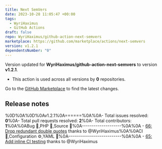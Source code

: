 ```yaml
---
title: Next SemVers
date: 2023-10-28 11:05:47 +00:00
tags:
  - WyriHaximus
  - GitHub Actions
draft: false
repo: WyriHaximus/github-action-next-semvers
marketplace: https://github.com/marketplace/actions/next-semvers
version: v1.2.1
dependentsNumber: "0"
---
```



Version updated for **WyriHaximus/github-action-next-semvers** to version **v1.2.1**.
- This action is used across all versions by **0** repositories.

Go to the [GitHub Marketplace](https://github.com/marketplace/actions/next-semvers) to find the latest changes.

## Release notes

%0D%0A%0D%0Av1.2.1%0A======%0A%0A- Total issues resolved: **0**%0A- Total pull requests resolved: **2**%0A- Total contributors: **1**%0A%0ABug 🐞,PHP 🐘,Source 🔮%0A--------------------%0A%0A - [66: Drop redundant double quotes](https://github.com/WyriHaximus/github-action-next-semvers/pull/66) thanks to @WyriHaximus%0A%0ACI 🚧,Configuration ⚙,YAML 🍄%0A---------------------------%0A%0A - [65: Add inline CI testing](https://github.com/WyriHaximus/github-action-next-semvers/pull/65) thanks to @WyriHaximus
